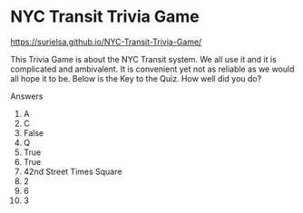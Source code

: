 # NYC Transit Trivia Game

https://surielsa.github.io/NYC-Transit-Trivia-Game/

This Trivia Game is about the NYC Transit system. We all use it and it is complicated and ambivalent. It is convenient yet not as reliable as we would all hope it to be. 
Below is the Key to the Quiz. How well did you do?

Answers
1. A
2. C
3. False
4. Q
5. True
6. True
7. 42nd Street Times Square
8. 2
9. 6
10. 3

